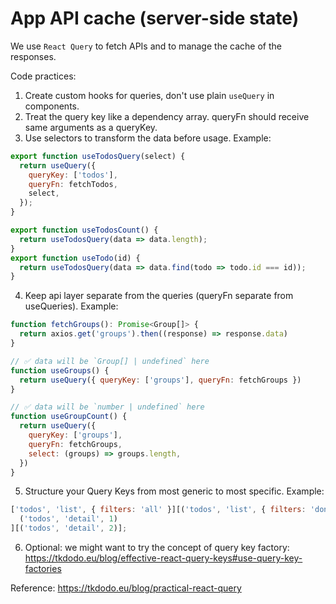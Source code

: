 # App API cache (server-side state)

We use `React Query` to fetch APIs and to manage the cache of the responses.

Code practices:

1. Create custom hooks for queries, don't use plain `useQuery` in components.
2. Treat the query key like a dependency array. queryFn should receive same arguments as a queryKey.
3. Use selectors to transform the data before usage. Example:

```jsx
export function useTodosQuery(select) {
  return useQuery({
    queryKey: ['todos'],
    queryFn: fetchTodos,
    select,
  });
}

export function useTodosCount() {
  return useTodosQuery(data => data.length);
}
export function useTodo(id) {
  return useTodosQuery(data => data.find(todo => todo.id === id));
}
```

4. Keep api layer separate from the queries (queryFn separate from useQueries). Example:

```jsx
function fetchGroups(): Promise<Group[]> {
  return axios.get('groups').then((response) => response.data)
}

// ✅ data will be `Group[] | undefined` here
function useGroups() {
  return useQuery({ queryKey: ['groups'], queryFn: fetchGroups })
}

// ✅ data will be `number | undefined` here
function useGroupCount() {
  return useQuery({
    queryKey: ['groups'],
    queryFn: fetchGroups,
    select: (groups) => groups.length,
  })
}
```

5. Structure your Query Keys from most generic to most specific. Example:

```jsx
['todos', 'list', { filters: 'all' }][('todos', 'list', { filters: 'done' })][
  ('todos', 'detail', 1)
][('todos', 'detail', 2)];
```

6. Optional: we might want to try the concept of query key factory: https://tkdodo.eu/blog/effective-react-query-keys#use-query-key-factories

Reference: https://tkdodo.eu/blog/practical-react-query
